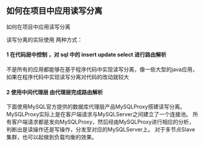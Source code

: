 ## 如何在项目中应用读写分离

如何在项目中应用读写分离

读写分离的实际使用
两种方式：

#### 1 在代码层中控制 ，对 sql 中的 insert update select 进行路由解析

不是所有的应用都能够在基于程序代码中实现读写分离，像一些大型的java应用，如果在程序代码中实现读写分离对代码的改动就较大

#### 2  使用中间代理层 由代理层完成路由解析

下面使用MySQL官方提供的数据库代理层产品MySQLProxy搭建读写分离。 
MySQLProxy实际上是在客户端请求与MySQLServer之间建立了一个连接池。
所有客户端请求都是发向MySQLProxy，然后经由MySQLProxy进行相应的分析，判断出是读操作还是写操作，分发至对应的MySQLServer上。
对于多节点Slave集群，也可以起做到负载均衡的效果。